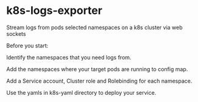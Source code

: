 # k8s-logs-exporter
Stream logs from pods selected namespaces on a k8s cluster via web sockets


Before you start:

Identify the namespaces that you need logs from.

Add the namespaces where your target pods are running to config map.

Add a Service account, Cluster role and Rolebinding for each namespace.

Use the yamls in k8s-yaml directory to deploy your service.
